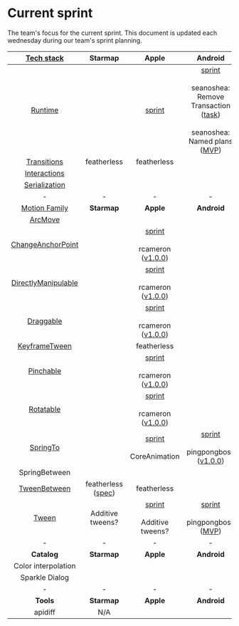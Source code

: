 # Current sprint

The team's focus for the current sprint. This document is updated each wednesday during our team's sprint planning.

| [Tech stack](https://material-motion.gitbooks.io/material-motion-starmap/content/specifications/#tech-stack)    | Starmap | Apple | Android | Web |
|:-------------:|:-------:|:-----:|:-------:|:---:|
| [Runtime](https://material-motion.gitbooks.io/material-motion-starmap/content/specifications/runtime/)       | &nbsp;  | [sprint](https://github.com/material-motion/material-motion-runtime-objc/projects/4) | [sprint](https://github.com/material-motion/material-motion-runtime-android/projects/1)<br/><br/>seanoshea: Remove Transaction ([task](https://github.com/material-motion/material-motion-runtime-android/issues/35))<br/><br/>seanoshea: Named plans ([MVP](https://github.com/material-motion/material-motion-runtime-android/milestone/5)) | [sprint](https://github.com/material-motion/material-motion-experiments-js/projects/1)<br/><br/>appsforartists ([TypeScript MVP](https://github.com/material-motion/material-motion-experiments-js/milestone/11)) |
| [Transitions](https://material-motion.gitbooks.io/material-motion-starmap/content/specifications/transitions.html)   | featherless | featherless | &nbsp; | &nbsp; |
| [Interactions](https://material-motion.gitbooks.io/material-motion-starmap/content/specifications/interactions.html)  | &nbsp; | &nbsp; | &nbsp; | &nbsp; |
| [Serialization](https://material-motion.gitbooks.io/material-motion-starmap/content/specifications/serialization.html) | &nbsp; | &nbsp; | &nbsp; | &nbsp; |
| - | - | - | - | - |
| [Motion Family](https://material-motion.gitbooks.io/material-motion-starmap/content/specifications/motion-family.html)       | **Starmap** | **Apple**  | **Android** | **Web**    |
| [ArcMove](https://material-motion.gitbooks.io/material-motion-starmap/content/specifications/plans/ArcMove.html)            |  &nbsp; | &nbsp; |  &nbsp; | &nbsp; |
| [ChangeAnchorPoint](https://material-motion.gitbooks.io/material-motion-starmap/content/specifications/plans/ChangeAnchorPoint.html) |  &nbsp; | [sprint](https://github.com/material-motion/material-motion-family-direct-manipulation-swift/projects/2)<br/><br/>rcameron ([v1.0.0](https://github.com/material-motion/material-motion-family-direct-manipulation-swift/milestone/1)) |  &nbsp; | &nbsp; |
| [DirectlyManipulable](https://material-motion.gitbooks.io/material-motion-starmap/content/specifications/plans/DirectlyManipulable.html) |  &nbsp; | [sprint](https://github.com/material-motion/material-motion-family-direct-manipulation-swift/projects/2)<br/><br/>rcameron ([v1.0.0](https://github.com/material-motion/material-motion-family-direct-manipulation-swift/milestone/1)) |  &nbsp; | &nbsp; |
| [Draggable](https://material-motion.gitbooks.io/material-motion-starmap/content/specifications/plans/Draggable.html) |  &nbsp; | [sprint](https://github.com/material-motion/material-motion-family-direct-manipulation-swift/projects/2)<br/><br/>rcameron ([v1.0.0](https://github.com/material-motion/material-motion-family-direct-manipulation-swift/milestone/1)) |  &nbsp; | appsforartists |
| [KeyframeTween](https://material-motion.gitbooks.io/material-motion-starmap/content/specifications/plans/KeyframeTween.html)      |  &nbsp; | featherless |  &nbsp; | &nbsp; |
| [Pinchable](https://material-motion.gitbooks.io/material-motion-starmap/content/specifications/plans/Pinchable.html) |  &nbsp; | [sprint](https://github.com/material-motion/material-motion-family-direct-manipulation-swift/projects/2)<br/><br/>rcameron ([v1.0.0](https://github.com/material-motion/material-motion-family-direct-manipulation-swift/milestone/1)) |  &nbsp; | &nbsp; |
| [Rotatable](https://material-motion.gitbooks.io/material-motion-starmap/content/specifications/plans/Rotatable.html) |  &nbsp; | [sprint](https://github.com/material-motion/material-motion-family-direct-manipulation-swift/projects/2)<br/><br/>rcameron ([v1.0.0](https://github.com/material-motion/material-motion-family-direct-manipulation-swift/milestone/1)) |  &nbsp; | &nbsp; |
| [SpringTo](https://material-motion.gitbooks.io/material-motion-starmap/content/specifications/plans/SpringTo.html) | &nbsp; | [sprint](https://github.com/material-motion/material-motion-family-pop-swift/projects/1)<br/><br/>CoreAnimation | [sprint](https://github.com/material-motion/material-motion-family-rebound-android/projects/1)<br/><br/>pingpongboss ([v1.0.0](https://github.com/material-motion/material-motion-family-rebound-android/milestone/1)) | &nbsp; |
| SpringBetween | &nbsp; | &nbsp; | &nbsp; | &nbsp; |
| [TweenBetween](https://material-motion.gitbooks.io/material-motion-starmap/content/specifications/plans/TimelineTween.html)      |  featherless ([spec](https://material-motion.gitbooks.io/material-motion-starmap/content/specifications/motion_family/timeline_tween.html)) | featherless |  &nbsp; | &nbsp; |
| [Tween](https://material-motion.gitbooks.io/material-motion-starmap/content/specifications/plans/Tween.html)               |  Additive tweens? | [sprint](https://github.com/material-motion/material-motion-family-coreanimation-swift/projects/1)<br/><br/>Additive tweens? | [sprint](https://github.com/material-motion/material-motion-family-tween-android/projects/1)<br/><br/>pingpongboss ([MVP](https://github.com/material-motion/material-motion-family-tween-android/milestone/1)) | &nbsp; |
| - | - | - | - | - |
| **Catalog** | **Starmap** | **Apple** | **Android** | **Web** |
|  Color interpolation | &nbsp; | &nbsp; | &nbsp; | &nbsp; |
|  Sparkle Dialog | &nbsp; | &nbsp; |  &nbsp; | &nbsp; |
| - | - | - | - | - |
| **Tools** | **Starmap** | **Apple** | **Android** | **Web** |
|  apidiff | N/A | &nbsp; | &nbsp; | &nbsp; |
